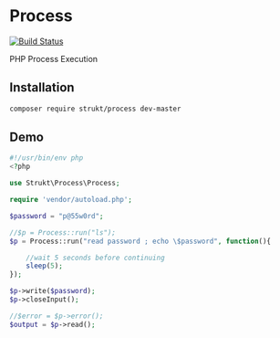 # Process
[![Build Status](https://travis-ci.org/strukt/process.svg?branch=master)](https://travis-ci.org/strukt/process)


PHP Process Execution

## Installation

```sh
composer require strukt/process dev-master
```

## Demo

```php
#!/usr/bin/env php
<?php

use Strukt\Process\Process;

require 'vendor/autoload.php';

$password = "p@55w0rd";

//$p = Process::run("ls");
$p = Process::run("read password ; echo \$password", function(){

	//wait 5 seconds before continuing
	sleep(5);
});

$p->write($password);
$p->closeInput();

//$error = $p->error();
$output = $p->read();
```
